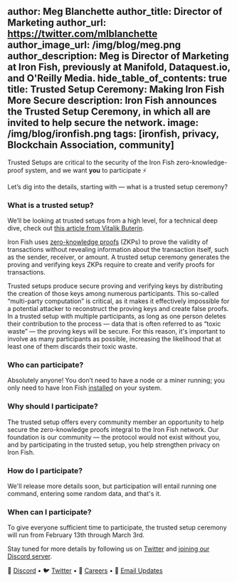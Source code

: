 author: Meg Blanchette
author_title: Director of Marketing
author_url: https://twitter.com/mlblanchette
author_image_url: /img/blog/meg.png
author_description: Meg is Director of Marketing at Iron Fish, previously at Manifold, Dataquest.io, and O'Reilly Media.
hide_table_of_contents: true
title: Trusted Setup Ceremony: Making Iron Fish More Secure
description: Iron Fish announces the Trusted Setup Ceremony, in which all are invited to help secure the network.
image: /img/blog/ironfish.png
tags: [ironfish, privacy, Blockchain Association, community]
---

Trusted Setups are critical to the security of the Iron Fish zero-knowledge-proof system, and we want **you** to participate ⚡

Let’s dig into the details, starting with — what is a trusted setup ceremony?

### What is a trusted setup?

We’ll be looking at trusted setups from a high level, for a technical deep dive, check out [this article from Vitalik Buterin](https://vitalik.ca/general/2022/03/14/trustedsetup.html).

Iron Fish uses [zero-knowledge proofs](https://ironfish.network/docs/whitepaper/6_transaction) (ZKPs) to prove the validity of transactions without revealing information about the transaction itself, such as the sender, receiver, or amount. A trusted setup ceremony generates the proving and verifying keys ZKPs require to create and verify proofs for transactions.

Trusted setups produce secure proving and verifying keys by distributing the creation of those keys among numerous participants. This so-called “multi-party computation” is critical, as it makes it effectively impossible for a potential attacker to reconstruct the proving keys and create false proofs. In a trusted setup with multiple participants, as long as one person deletes their contribution to the process — data that is often referred to as “toxic waste” — the proving keys will be secure. For this reason, it's important to involve as many participants as possible, increasing the likelihood that at least one of them discards their toxic waste.

### Who can participate?

Absolutely anyone! You don’t need to have a node or a miner running; you only need to have Iron Fish [installed](https://ironfish.network/docs/onboarding/installation-iron-fish) on your system.

### Why should I participate?

The trusted setup offers every community member an opportunity to help secure the zero-knowledge proofs integral to the Iron Fish network. Our foundation is our community — the protocol would not exist without you, and by participating in the trusted setup, you help strengthen privacy on Iron Fish.

### How do I participate?

We'll release more details soon, but participation will entail running one command, entering some random data, and that's it.

### When can I participate?

To give everyone sufficient time to participate, the trusted setup ceremony will run from February 13th through March 3rd.

Stay tuned for more details by following us on [Twitter](https://twitter.com/ironfishcrypto) and [joining our Discord server](https://discord.gg/uCWctApGYN).

🎤 [Discord](https://discord.gg/ironfish) •
🐦 [Twitter](https://twitter.com/ironfishcrypto) •
🚀 [Careers](https://ironfish.network/careers) •
📧 [Email Updates](https://ironfish.network/#email-signup)

